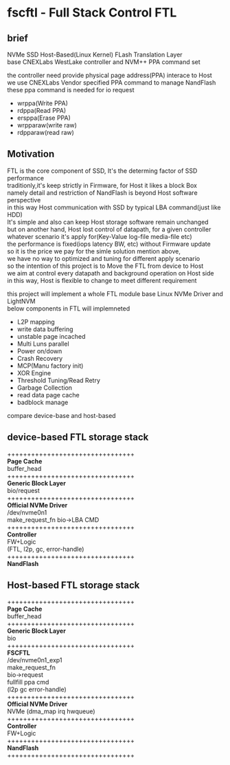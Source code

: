 # fscftl - Full Stack Control FTL

## brief
NVMe SSD Host-Based(Linux Kernel) FLash Translation Layer       
base CNEXLabs WestLake controller and NVM++ PPA command set   

the controller need provide physical page address(PPA) interace to Host          
we use CNEXLabs Vendor specified PPA command to manage NandFlash    
these ppa command is needed for io request   
- wrppa(Write PPA)    
- rdppa(Read PPA)        
- ersppa(Erase PPA)   
- wrpparaw(write raw)        
- rdpparaw(read raw)   


## Motivation
FTL is the core component of SSD, It's the determing factor of SSD performance   
traditionly,it's keep strictly in Firmware, for Host it likes a block Box       
namely detail and restriction of NandFlash is beyond Host software perspective    
in this way Host communication with SSD by typical LBA command(just like HDD)  
It's simple and also can keep Host storage software remain unchanged   
but on another hand, Host lost control of datapath, for a given controller  
whatever scenario it's apply for(Key-Value log-file media-file etc)   
the performance is fixed(iops latency BW, etc) without Firmware update       
so it is the price we pay for the simle solution mention above,    
we have no way to optimized and tuning for different apply scenario          
so the intention of this project is to Move the FTL from device to Host    
we aim at control every datapath and background operation on Host side        
in this way, Host is flexible to change to meet different requirement       

this project will implement a whole FTL module base Linux NVMe Driver and LightNVM    
below components in FTL will implemneted    
- L2P mapping   
- write data buffering   
- unstable page incached       
- Multi Luns parallel   
- Power on/down    
- Crash Recovery  
- MCP(Manu factory init)  
- XOR Engine    
- Threshold Tuning/Read Retry      
- Garbage Collection   
- read data page cache     
- badblock manage   

compare device-base and host-based     

## device-based FTL storage stack     
++++++++++++++++++++++++++++++++   
**Page Cache**      
    buffer_head         
++++++++++++++++++++++++++++++++  
**Generic Block Layer**       
    bio/request            
++++++++++++++++++++++++++++++++    
**Official NVMe Driver**  
    /dev/nvme0n1   
    make_request_fn bio->LBA CMD          
++++++++++++++++++++++++++++++++    
**Controller**    
      FW+Logic    
    (FTL, l2p, gc, error-handle)        
++++++++++++++++++++++++++++++++  
**NandFlash**     


## Host-based FTL storage stack    
++++++++++++++++++++++++++++++++   
**Page Cache**      
    buffer_head         
++++++++++++++++++++++++++++++++  
**Generic Block Layer**       
    bio        
++++++++++++++++++++++++++++++++  
**FSCFTL**       
      /dev/nvme0n1_exp1       
      make_request_fn    
      bio->request    
      fullfill ppa cmd    
    (l2p gc error-handle)    
++++++++++++++++++++++++++++++++    
**Official NVMe Driver**    
      NVMe (dma_map irq hwqueue)      
++++++++++++++++++++++++++++++++    
**Controller**    
      FW+Logic    
++++++++++++++++++++++++++++++++  
**NandFlash**     
++++++++++++++++++++++++++++++++     
